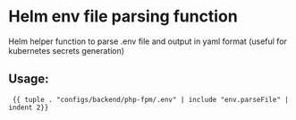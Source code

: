 # Helm env file parsing function
Helm helper function to parse .env file and output in yaml format (useful for kubernetes secrets generation)

## Usage:
```
 {{ tuple . "configs/backend/php-fpm/.env" | include "env.parseFile" | indent 2}}
```
